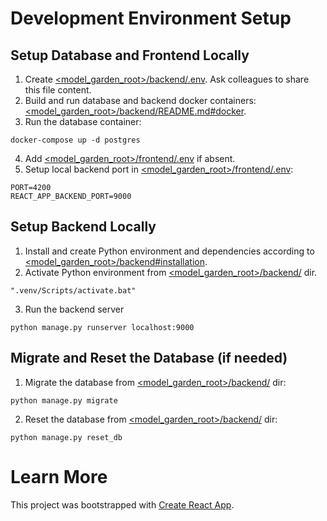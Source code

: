 # Development Environment Setup

## Setup Database and Frontend Locally
1. Create [<model_garden_root>/backend/.env](.env). Ask colleagues to share this
file content.
2. Build and run database and backend docker containers:
[<model_garden_root>/backend/README.md#docker](../backend/README.md#docker).
3. Run the database container:
```
docker-compose up -d postgres
```
4. Add [<model_garden_root>/frontend/.env](.env) if absent.
5. Setup local backend port in [<model_garden_root>/frontend/.env](.env):
```
PORT=4200
REACT_APP_BACKEND_PORT=9000
```

## Setup Backend Locally
1. Install and create Python environment and dependencies according to
[<model_garden_root>/backend#installation](../backend#installation).
2. Activate Python environment from [<model_garden_root>/backend/](backend) dir.
```
".venv/Scripts/activate.bat"
```
3. Run the backend server
```
python manage.py runserver localhost:9000
```

## Migrate and Reset the Database (if needed)
1. Migrate the database from [<model_garden_root>/backend/](backend) dir:
```
python manage.py migrate
```
2. Reset the database from [<model_garden_root>/backend/](backend) dir:
```
python manage.py reset_db
```

# Learn More
This project was bootstrapped with
[Create React App](https://github.com/facebook/create-react-app).

